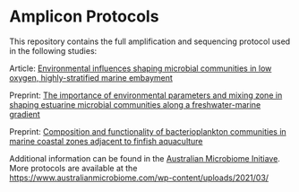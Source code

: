 # Amplicon Protocols
This repository contains the full amplification and sequencing protocol used in the following studies:

Article: [Environmental influences shaping microbial communities in low oxygen, highly-stratified marine embayment](https://www.int-res.com/abstracts/ame/v87/p185-203/)

Preprint: [The importance of environmental parameters and mixing zone in shaping estuarine microbial communities along a freshwater-marine gradient](https://www.biorxiv.org/content/10.1101/2022.03.07.483378v1)

Preprint: [Composition and functionality of bacterioplankton communities in marine coastal zones adjacent to finfish aquaculture](https://www.biorxiv.org/content/10.1101/2022.03.07.483349v1)

Additional information can be found in the [Australian Microbiome Initiave](https://www.australianmicrobiome.com). More protocols are available at the https://www.australianmicrobiome.com/wp-content/uploads/2021/03/
